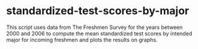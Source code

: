 # standardized-test-scores-by-major
This script uses data from The Freshmen Survey for the years between 2000 and 2006 to compute the mean standardized test scores by intended major for incoming freshmen and plots the results on graphs.
